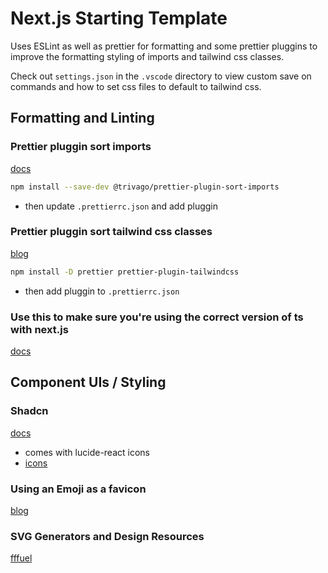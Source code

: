 # Next.js Starting Template

Uses ESLint as well as prettier for formatting and some prettier pluggins to improve the formatting styling of imports and tailwind css classes.

Check out `settings.json` in the `.vscode` directory to view custom save on commands and how to set css files to default to tailwind css.

## Formatting and Linting

### Prettier pluggin sort imports

[docs](https://github.com/trivago/prettier-plugin-sort-imports)

```bash
npm install --save-dev @trivago/prettier-plugin-sort-imports
```

- then update `.prettierrc.json` and add pluggin

### Prettier pluggin sort tailwind css classes

[blog](https://tailwindcss.com/blog/automatic-class-sorting-with-prettier)

```bash
npm install -D prettier prettier-plugin-tailwindcss
```

- then add pluggin to `.prettierrc.json`

### Use this to make sure you're using the correct version of ts with next.js

[docs](https://nextjs.org/docs/app/building-your-application/configuring/typescript)

## Component UIs / Styling

### Shadcn

[docs](https://ui.shadcn.com/)

- comes with lucide-react icons
- [icons](https://lucide.dev/icons/)

### Using an Emoji as a favicon

[blog](https://css-tricks.com/emoji-as-a-favicon/)

### SVG Generators and Design Resources

[fffuel](https://www.fffuel.co/)

